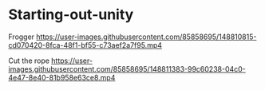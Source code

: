 # Starting-out-unity

Frogger
https://user-images.githubusercontent.com/85858695/148810815-cd070420-8fca-48f1-bf55-c73aef2a7f95.mp4

Cut the rope
https://user-images.githubusercontent.com/85858695/148811383-99c60238-04c0-4e47-8e40-81b958e63ce8.mp4

